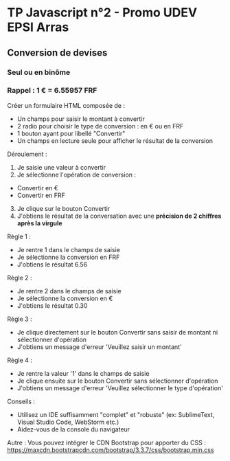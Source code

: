 # TP Javascript n°2 - Promo UDEV EPSI Arras
## Conversion de devises
### Seul ou en binôme
### Rappel : 1 € = 6.55957 FRF

Créer un formulaire HTML composée de :
- Un champs pour saisir le montant à convertir
- 2 radio pour choisir le type de conversion : en € ou en FRF
- 1 bouton ayant pour libellé "Convertir"
- Un champs en lecture seule pour afficher le résultat de la conversion

Déroulement :
1. Je saisie une valeur à convertir
2. Je sélectionne l'opération de conversion :
- Convertir en €
- Convertir en FRF
3. Je clique sur le bouton Convertir
4. J'obtiens le résultat de la conversation avec une **précision de 2 chiffres après la virgule**

Règle 1 :
- Je rentre 1 dans le champs de saisie
- Je sélectionne la conversion en FRF
- J'obtiens le résultat 6.56

Règle 2 :
- Je rentre 2 dans le champs de saisie
- Je sélectionne la conversion en €
- J'obtiens le résultat 0.30

Règle 3 :
- Je clique directement sur le bouton Convertir sans saisir de montant ni sélectionner d'opération
- J'obtiens un message d'erreur 'Veuillez saisir un montant'

Règle 4 :
- Je rentre la valeur '1' dans le champs de saisie
- Je clique ensuite sur le bouton Convertir sans sélectionner d'opération
- J'obtiens un message d'erreur 'Veuillez sélectionner le type d'opération'

Conseils :
- Utilisez un IDE suffisamment "complet" et "robuste" (ex: SublimeText, Visual Studio Code, WebStorm etc.)
- Aidez-vous de la console du navigateur

Autre :
Vous pouvez intégrer le CDN Bootstrap pour apporter du CSS :
https://maxcdn.bootstrapcdn.com/bootstrap/3.3.7/css/bootstrap.min.css
